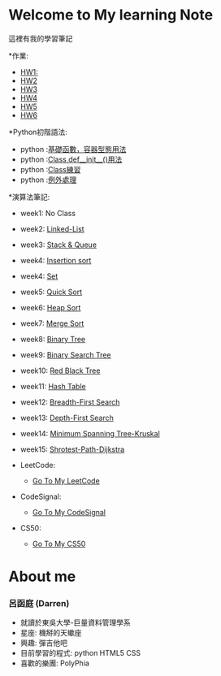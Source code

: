 # Welcome to My learning Note

這裡有我的學習筆記

*作業:
 * [HW1:](https://github.com/DarrenLUCreate/Darren-s-github.memo/tree/master/Quick_sort)
 * [HW2](https://github.com/DarrenLUCreate/Darren-s-github.memo/tree/master/HW2)
 * [HW3](https://github.com/DarrenLUCreate/Darren-s-github.memo/tree/master/HW3)
 * [HW4](https://github.com/DarrenLUCreate/Darren-s-github.memo/tree/master/HW4)
 * [HW5](https://github.com/DarrenLUCreate/Darren-s-github.memo/tree/master/HW5)
 * [HW6](https://github.com/DarrenLUCreate/Darren-s-github.memo/tree/master/HW6)
 
*Python初階語法:
 * python :[基礎函數，容器型態用法](https://github.com/DarrenLUCreate/Darren-s-github.memo/blob/master/Python/Basic1.md)
 * python :[Class,def__init__()用法](https://github.com/DarrenLUCreate/Darren-s-github.memo/blob/master/Python/Data%20Structure.md)
 * python :[Class練習](https://github.com/DarrenLUCreate/Darren-s-github.memo/blob/master/Python/Python_class%E7%B7%B4%E7%BF%92.ipynb)
 * python :[例外處理](https://github.com/DarrenLUCreate/Darren-s-github.memo/blob/master/Python/%E4%BE%8B%E5%A4%96%E8%99%95%E7%90%86.md)

*演算法筆記:
  * week1: No Class
  * week2: [Linked-List](https://github.com/DarrenLUCreate/Darren-s-github.memo/blob/master/LinkedList.md)
  * week3: [Stack & Queue](https://github.com/DarrenLUCreate/Darren-s-github.memo/blob/master/Stack%26Queue.md)
  * week4: [Insertion sort](https://github.com/DarrenLUCreate/Darren-s-github.memo/blob/master/Insertion%20Sort.md)
  * week4: [Set](https://github.com/DarrenLUCreate/Darren-s-github.memo/blob/master/Data%20Structure/Set.md)
  * week5: [Quick Sort](https://github.com/DarrenLUCreate/Darren-s-github.memo/blob/master/Data%20Structure/Quick_Sort.md)
  * week6: [Heap Sort](https://github.com/DarrenLUCreate/Darren-s-github.memo/blob/master/Week%206%20Heap_sort/Heap_sort.md)
  * week7: [Merge Sort](https://github.com/DarrenLUCreate/Darren-s-github.memo/blob/master/Data%20Structure/Merge%20Sort.md)
  * week8: [Binary Tree]()
  * week9: [Binary Search Tree]()
  * week10: [Red Black Tree]()
  * week11: [Hash Table]()
  * week12: [Breadth-First Search]()
  * week13: [Depth-First Search](https://github.com/DarrenLUCreate/Darren-s-github.memo/blob/master/Data%20Structure/Depth-First%20Search.md)
  * week14: [Minimum Spanning Tree-Kruskal](https://github.com/DarrenLUCreate/Darren-s-github.memo/blob/master/Data%20Structure/Minimum%20Spanning%20Tree-Kruskal.md)
  * week15: [Shrotest-Path-Dijkstra](https://github.com/DarrenLUCreate/Darren-s-github.memo/blob/master/Data%20Structure/Shortest%20Path%20Dijkstra.md)
  

* LeetCode:
  * [Go To My LeetCode]()
  
* CodeSignal:
  * [Go To My CodeSignal]()
  
* CS50:
  * [Go To My CS50]()

# About me

### **呂函庭** (Darren)
* 就讀於東吳大學-巨量資料管理學系
* 星座: 機掰的天蠍座
* 興趣: 彈吉他吧
* 目前學習的程式: python HTML5 CSS
* 喜歡的樂團: PolyPhia 
